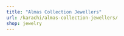 ```yaml
---
title: "Almas Collection Jewellers"
url: /karachi/almas-collection-jewellers/
shop: jewelry
---
```

